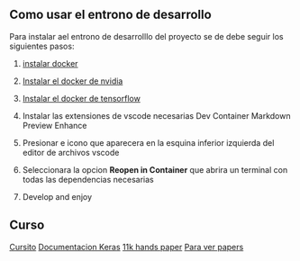 ## Como usar el entrono de desarrollo
Para instalar ael entrono de desarrolllo del proyecto se de debe seguir los siguientes pasos:
1) [instalar docker](https://docs.docker.com/engine/install/ubuntu/#set-up-the-repository)

2) [Instalar el docker de nvidia](https://docs.nvidia.com/datacenter/cloud-native/container-toolkit/install-guide.html#docker)

3) [Instalar el docker de tensorflow](https://www.tensorflow.org/install/docker?hl=es-419)

4) Instalar las extensiones de vscode necesarias
    Dev Container 
    Markdown Preview Enhance

5) Presionar e icono que aparecera en la esquina inferior izquierda del editor de archivos vscode

6) Seleccionara la opcion **Reopen in Container** que abrira un terminal con todas las dependencias necesarias

7) Develop and enjoy

## Curso
[Cursito](https://deeplizard.com/learn/video/RznKVRTFkBY)
[Documentacion Keras](https://keras.io/)
[11k hands paper](https://sites.google.com/view/11khands?pli=1)
[Para ver papers](https://sci.hubg.org/mirror)